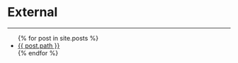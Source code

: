 # External

---
<ul>
  {% for post in site.posts %}
    <li>
      <a href="{{ post.url }}">{{ post.path }}</a>
    </li>
  {% endfor %}
</ul>
